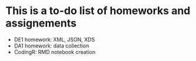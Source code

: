 # This is a to-do list of homeworks and assignements

- DE1 homework: XML, JSON, XDS
- DA1 homework: data collection
- CodingR: RMD notebook creation